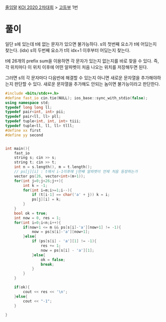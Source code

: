 [줄임말](https://www.acmicpc.net/problem/20191)
[KOI 2020 2차대회](https://www.acmicpc.net/category/506) > [고등부](https://www.acmicpc.net/category/detail/2342) 1번

# 풀이

일단 s에 있는데 t에 없는 문자가 있으면 불가능하다. 
s의 첫번째 요소가 t에 어딨는지 찾는다. (idx)
s의 두번째 요소가 t의 idx+1 이후부터 어딨는지 찾는다. 

t에 26개의 prefix sum을 이용하면 각 문자가 있는지 없는지를 바로 찾을 수 있다. 
즉, 각 위치마다 이 위치 이후에 어떤 알파벳이 처음 나오는 위치를 저장해두면 된다. 

그러면 s의 각 문자마다 다음번에 해결할 수 있는지 아니면 새로운 문자열을 추가해야하는지 판단할 수 있다. 
새로운 문자열을 추가해도 안되는 놈이면 불가능이라고 판단한다. 

```cpp
#include <bits/stdc++.h>
#define fast_io cin.tie(NULL); ios_base::sync_with_stdio(false);
using namespace std;
typedef long long ll;
typedef pair<int, int> pii;
typedef pair<ll, ll> pll;
typedef tuple<int, int, int> tiii;
typedef tuple<ll, ll, ll> tlll;
#define xx first
#define yy second


int main(){
    fast_io
    string s; cin >> s;
    string t; cin >> t;
    int n = s.length(), m = t.length();
    // ps[j][i] : t에서 i-1이후에 j번째 알파벳이 언제 처음 등장하는가
    vector ps(26, vector<int>(m+1));
    for(int j=0;j<26;j++){
        int k = -1;
        for(int i=m;i>=1;i--){
            if (t[i-1] == char('a' + j)) k = i;
            ps[j][i] = k;
        }
    }
    bool ok = true;
    int now = 0, res = 1;
    for(int i=0;i<n;i++){
        if(now+1 <= m && ps[s[i]-'a'][now+1] != -1){
            now = ps[s[i]-'a'][now+1];
        }else{
            if (ps[s[i] - 'a'][1] != -1){
                res += 1;
                now = ps[s[i] - 'a'][1];
            }else{
                ok = false;
                break;
            }
        }
    }

    if(ok){
        cout << res << '\n';
    }else{
        cout << "-1";
    }
    
}
```